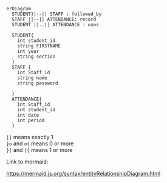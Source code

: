 ```mermaid
erDiagram
  STUDENT}|--|| STAFF : followed_by
  STAFF ||--|| ATTENDANCE: record
  STUDENT ||..|| ATTENDANCE : uses

  STUDENT{
    int student_id
    string FIRSTNAME
    int year
    string section
  }
  STAFF {
    int Staff_id
    string name
    string password
  
  }
  ATTENDANCE{
    int Staff_id
    int student_id
    int date
    int period
  }

```

`||` means exactly 1<br/>
`}o` and `o{` means 0 or more<br/>
`}|` and `|{` means 1 or more<br/>

Link to mermaid:

https://mermaid.js.org/syntax/entityRelationshipDiagram.html

###
